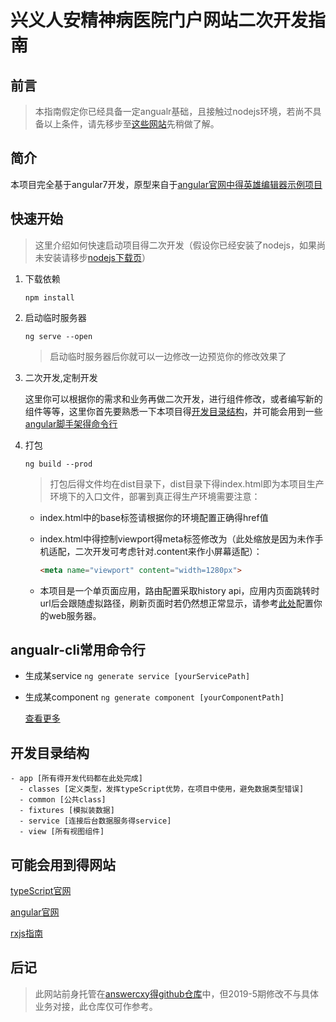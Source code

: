 # 兴义人安精神病医院门户网站二次开发指南

## 前言

> 本指南假定你已经具备一定angualr基础，且接触过nodejs环境，若尚不具备以上条件，请先移步至[这些网站](#可能会用到得网站)先稍做了解。

## 简介

本项目完全基于angular7开发，原型来自于[angular官网中得英雄编辑器示例项目](https://angular.io/tutorial/toh-pt1)

## 快速开始

> 这里介绍如何快速启动项目得二次开发（假设你已经安装了nodejs，如果尚未安装请移步[nodejs下载页](https://nodejs.org/en/download/)）

1. 下载依赖

    `npm install`

2. 启动临时服务器

    `ng serve --open`

    > 启动临时服务器后你就可以一边修改一边预览你的修改效果了

3. 二次开发,定制开发

    这里你可以根据你的需求和业务再做二次开发，进行组件修改，或者编写新的组件等等，这里你首先要熟悉一下本项目得[开发目录结构](#开发目录结构)，并可能会用到一些[angular脚手架得命令行](#angualr-cli常用命令行)

4. 打包

    `ng build --prod`

    > 打包后得文件均在dist目录下，dist目录下得index.html即为本项目生产环境下的入口文件，部署到真正得生产环境需要注意：
    - index.html中的base标签请根据你的环境配置正确得href值
    - index.html中得控制viewport得meta标签修改为（此处缩放是因为未作手机适配，二次开发可考虑针对.content来作小屏幕适配）：

        ``` html
        <meta name="viewport" content="width=1280px">
        ```

    - 本项目是一个单页面应用，路由配置采取history api，应用内页面跳转时url后会跟随虚拟路径，刷新页面时若仍然想正常显示，请参考[此处](https://router.vuejs.org/zh/guide/essentials/history-mode.html#%E5%90%8E%E7%AB%AF%E9%85%8D%E7%BD%AE%E4%BE%8B%E5%AD%90)配置你的web服务器。

## angualr-cli常用命令行

- 生成某service `ng generate service [yourServicePath]`
- 生成某component `ng generate component [yourComponentPath]`

    [查看更多](https://angular.cn/cli)

## 开发目录结构

    - app [所有得开发代码都在此处完成]
      - classes [定义类型，发挥typeScript优势，在项目中使用，避免数据类型错误]
      - common [公共class]
      - fixtures [模拟装数据]
      - service [连接后台数据服务得service]
      - view [所有视图组件]

## 可能会用到得网站

[typeScript官网](http://www.typescriptlang.org/)

[angular官网](https://angular.io/)

[rxjs指南](https://github.com/ReactiveX/rxjs/blob/master/README.md)

## 后记

> 此网站前身托管在[answercxy得github仓库](https://www.github.com/answercxy-demo)中，但2019-5期修改不与具体业务对接，此仓库仅可作参考。